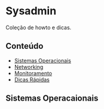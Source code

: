<!--
  Title: Sysadmin
  Description: Lista de howto e dicas de ferramenta e serviços de infra-estrutura.
  Author: drsemann
  -->

# Sysadmin

Coleção de howto e dicas.


  ## Conteúdo
  - [Sistemas Operacionais](#sistemas-operacionais)
  - [Networking](#networking)
  - [Monitoramento](#monitoramento)
  - [Dicas Rápidas](#dicas)

  ## Sistemas Operacaionais